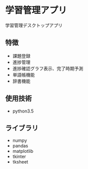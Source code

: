 # 学習管理アプリ

学習管理デスクトップアプリ

## 特徴
- 課題登録
- 進捗管理
- 進捗確認グラフ表示、完了時期予測
- 単語帳機能
- 辞書機能

## 使用技術
- python3.5    

## ライブラリ
- numpy
- pandas
- matplotlib
- tkinter
- tksheet
